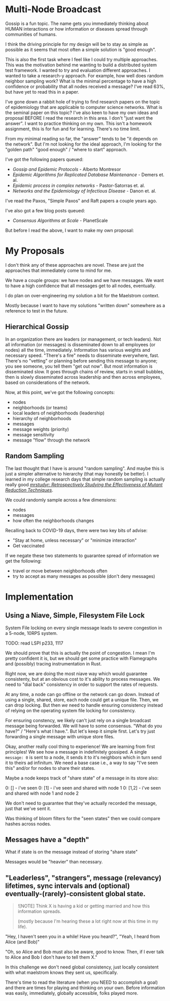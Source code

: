# Multi-Node Broadcast

Gossip is a fun topic. The name gets you immediately thinking about HUMAN interactions
or how information or diseases spread through communities of humans.

I think the driving principle for my design will be to stay as simple as possible
as it seems that most often a simple solution is "good enough".

This is also the first task where I feel like I could try multiple approaches.
This was the motivation behind me wanting to build a distributed system test
framework. I wanted to try and evaluation different approaches. I wanted to
take a research-y approach. For example, how well does random neighbor sampling work?
What is the minimal percentage to have a high confidence or probability that all
nodes received a message? I've read 63%, but have yet to read this in a paper.

I've gone down a rabbit hole of trying to find research papers on the topic of
epidemiology that are applicable to computer science networks. What is the seminal
paper on this topic? I've also keen to have my own ideas and proposal BEFORE I
read the research in this area. I don't "just want the answer". I want to practice
thinking on my own. This isn't a homework assignment, this is for fun and for
learning. There's no time limit.

From my minimal reading so far, the "answer" tends to be "it depends on the network".
But I'm not looking for the ideal approach, I'm looking for the "golden path"
"good enough" / "where to start" approach.

I've got the following papers queued:

- _Gossip and Epidemic Protocols_ - Alberto Montresor
- _Epidemic Algorithms for Replicated Database Maintenance_ - Demers et. al.
- _Epidemic process in complex networks_ - Pastor-Satorras et. al.
- _Networks and the Epidemiology of Infectious Disease_ - Danon et. al.

I've read the Paxos, "Simple Paxos" and Raft papers a couple years ago.

I've also got a few blog posts queued:
- _Consensus Algorithms at Scale_ - PlanetScale

But before I read the above, I want to make my own proposal:

# My Proposals

I don't think any of these approaches are novel. These are just the approaches
that immediately come to mind for me.

We have a couple groups: we have nodes and we have messages. We want to have a
high confidence that all messages get to all nodes, eventually.

I do plan on over-engineering my solution a bit for the Maelstrom context.

Mostly because I want to have my solutions "written down" somewhere as a reference
to test in the future.

## Hierarchical Gossip

In an organization there are leaders (or management, or tech leaders). Not all information (or messages)
is disseminated down to all employees (or nodes) all the time, immediately.
Information has various weights and necessary speed. "There's a fire" needs to
disseminate everywhere, fast. There's no "vetting" or planning before sending
this message to anyone; you see someone, you tell them "get out now". But most
information is disseminated slow. It goes through chains of review,
starts in small bubbles, then is slowly disseminated across leadership and then across
employees, based on considerations of the network.

Now, at this point, we've got the following concepts:

- nodes
- neighborhoods (or teams)
- local leaders of neighborhoods (leadership)
- hierarchy of neighborhoods
- messages
- message weights (priority)
- message sensitivity
- message "flow" through the network

## Random Sampling

The last thought that I have is around "random sampling". And maybe this is just
a simpler alternative to hierarchy (that may honestly be better). I learned in
my college research days that simple random sampling is actually really good
[_mrstudyr: Retrospectively Studying the Effectiveness of Mutant Reduction Techniques_](https://philmcminn.com/publications/mccurdy2016.pdf).

We could randomly sample across a few dimensions:

- nodes
- messages
- how often the neighborhoods changes

Recalling back to COVID-19 days, there were two key bits of advise:

- "Stay at home, unless necessary" or "minimize interaction"
- Get vaccinated

If we negate these two statements to guarantee spread of information we get the following:

- travel or move between neighborhoods often
- try to accept as many messages as possible (don't deny messages)

# Implementation

## Using a Niave, Simple, Filesystem File Lock

System File locking on every single message leads to severe congestion in a 5-node, 10RPS system.

TODO: read LSPI p233, 1117

We should prove that this is actually the point of congestion. I mean I'm pretty confident it is, but we
should get some practice with Flamegraphs and (possibly) tracing instrumentation in Rust.

Right now, we are doing the most niave way which would guarantee consistenty, but at an obvious cost to
it's ability to process messages. We need to "dial back" consistency in order to support the rates of requests.

At any time, a node can go offline or the network can go down. Instead of using a single, shared, store, each
node could get a unique file. Then, we can drop locking. But then _we_ need to handle ensuring consistency
instead of relying on the operating system file locking for consistency.

For ensuring constency, we likely can't just rely on a single broadcast message being forwarded.
We will have to some consensus. "What do you have?" / "Here's what I have.". But let's keep it simple first.
Let's try just forwarding a single message with unique store files.

Okay, another really cool thing to experience! We are learning from first principles! We see how a message in
indefinitely gossiped. A single `message: 0` is sent to a node, it sends it to it's neighbors which in turn
send it to theirs ad infinitum. We need a base case i.e., a way to say "I've seen this" and/or for nodes to share
their states.

Maybe a node keeps track of "share state" of a message in its store also:

0: [] - i've seen
0: [1] - i've seen and shared with node 1
0: [1,2] - i've seen and shared with node 1 and node 2

We don't need to guarantee that they've actually recorded the message, just that we've sent it.

Was thinking of bloom filters for the "seen states" then we could compare hashes across nodes.

## Messages have a "depth"

What if state is on the message instead of storing "share state"

Messages would be "heavier" than necessary.

## "Leaderless", "strangers", message (relevancy) lifetimes, sync intervals and (optional) eventually-(rarely)-consistent global state.

> ![NOTE]
> Think X is having a kid or getting married and how this information spreads.
>
> (mostly because I'm hearing these a lot right now at this time in my life).

"Hey, I haven't seen you in a while! Have you heard?", "Yeah, I heard from Alice (and Bob)"

"Oh, so Alice and Bob must also be aware, good to know. Then, if I ever talk to Alice and Bob
I don't have to tell them X."

In this challenge we don't need global consistency, just locally consistent with what maelstrom knows
they sent us, specifically.

There's time to read the literature (when you NEED to accomplish a goal) and there are times for playing
and thinking on your own. Before information was easily, immediately, globally accessible, folks played more.
